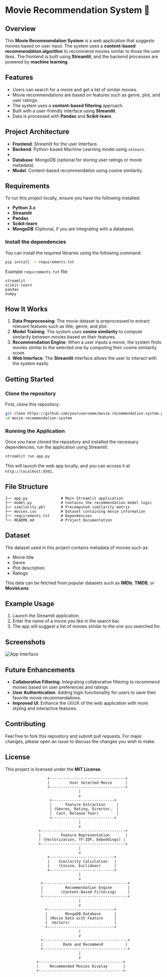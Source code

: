 # Movie Recommendation System 🎥

## Overview
This **Movie Recommendation System** is a web application that suggests movies based on user input. The system uses a **content-based recommendation algorithm** to recommend movies similar to those the user likes. The frontend is built using **Streamlit**, and the backend processes are powered by **machine learning**.


## Features
- Users can search for a movie and get a list of similar movies.
- Movie recommendations are based on features such as genre, plot, and user ratings.
- The system uses a **content-based filtering** approach.
- Built with a user-friendly interface using **Streamlit**.
- Data is processed with **Pandas** and **Scikit-learn**.

## Project Architecture
- **Frontend**: Streamlit for the user interface.
- **Backend**: Python-based Machine Learning model using `sklearn`.
- 
- **Database**: MongoDB (optional for storing user ratings or movie metadata).
- **Model**: Content-based recommendation using cosine similarity.

## Requirements
To run this project locally, ensure you have the following installed:

- **Python 3.x**
- **Streamlit**
- **Pandas**
- **Scikit-learn**
- **MongoDB** (Optional, if you are integrating with a database)

### Install the dependencies
You can install the required libraries using the following command:

```bash
pip install -r requirements.txt
```

Example `requirements.txt` file:
```text
streamlit
scikit-learn
pandas
numpy
```

## How It Works
1. **Data Preprocessing**: The movie dataset is preprocessed to extract relevant features such as title, genre, and plot.
2. **Model Training**: The system uses **cosine similarity** to compute similarity between movies based on their features.
3. **Recommendation Engine**: When a user inputs a movie, the system finds movies similar to the selected one by computing their cosine similarity score.
4. **Web Interface**: The **Streamlit** interface allows the user to interact with the system easily.

## Getting Started

### Clone the repository
First, clone this repository:

```bash
git clone https://github.com/yourusername/movie-recommendation-system.git
cd movie-recommendation-system
```

### Running the Application
Once you have cloned the repository and installed the necessary dependencies, run the application using Streamlit:

```bash
streamlit run app.py
```

This will launch the web app locally, and you can access it at `http://localhost:8501`.

## File Structure
```plaintext
├── app.py               # Main Streamlit application
├── model.py             # Contains the recommendation model logic
├── similarity.pkl       # Precomputed similarity matrix
├── movies.csv           # Dataset containing movie information
├── requirements.txt     # Dependencies
└── README.md            # Project Documentation
```

## Dataset
The dataset used in this project contains metadata of movies such as:
- Movie title
- Genre
- Plot description
- Ratings

This data can be fetched from popular datasets such as **IMDb**, **TMDB**, or **MovieLens**.

## Example Usage
1. Launch the Streamlit application.
2. Enter the name of a movie you like in the search bar.
3. The app will suggest a list of movies similar to the one you searched for.

## Screenshots
![App Interface](./screenshots/app_interface.png)

## Future Enhancements
- **Collaborative Filtering**: Integrating collaborative filtering to recommend movies based on user preferences and ratings.
- **User Authentication**: Adding login functionality for users to save their favorite movie recommendations.
- **Improved UI**: Enhance the UI/UX of the web application with more styling and interactive features.

## Contributing
Feel free to fork this repository and submit pull requests. For major changes, please open an issue to discuss the changes you wish to make.

## License
This project is licensed under the **MIT License**.


                       +----------------------------------+
                       |         User Selected Movie      |
                       +----------------------------------+
                                     |
                                     v
                        +----------------------------+
                        |      Feature Extraction     |
                        | (Genres, Rating, Director,  |
                        |  Cast, Release Year)        |
                        +----------------------------+
                                     |
                                     v
                   +--------------------------------------+
                   |         Feature Representation       |
                   | (Vectorization, TF-IDF, Embeddings) |
                   +--------------------------------------+
                                     |
                                     v
                       +-----------------------------+
                       |    Similarity Calculation   |
                       |    (Cosine, Euclidean)      |
                       +-----------------------------+
                                     |
                                     v
                    +--------------------------------------+
                    |          Recommendation Engine       |
                    |        (Content-Based Filtering)     |
                    +--------------------------------------+
                                     |
                                     v
                      +------------------------------+
                      |        MongoDB Database      |
                      | (Movie Data with Feature     |
                      |  Vectors)                    |
                      +------------------------------+
                                     |
                                     v
                    +--------------------------------------+
                    |         Rank and Recommend          |
                    +--------------------------------------+
                                     |
                                     v
                  +--------------------------------------+
                  |     Recommended Movies Display       |
                  +--------------------------------------+

